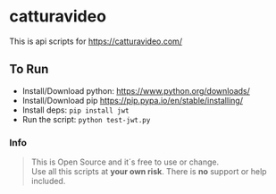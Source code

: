 # catturavideo
This is api scripts for https://catturavideo.com/

## To Run
* Install/Download python:
https://www.python.org/downloads/
* Install/Download pip
https://pip.pypa.io/en/stable/installing/
* Install deps:
`pip install jwt`
* Run the script:
`python test-jwt.py`

### Info
>This is Open Source and it´s free to use or change.\
Use all this scripts at **your own risk**. There is **no** support or help included.
